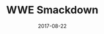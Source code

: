 ---
title: WWE Smackdown

location: Barclays Center, Brooklyn, NY
date: 2017-08-22

cagematch_list:
  - https://www.cagematch.net/?id=1&nr=182321
  - https://www.cagematch.net/?id=1&nr=182325
---